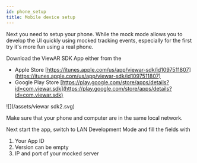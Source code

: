 ```yaml
---
id: phone_setup
title: Mobile device setup
---
```


Next you need to setup your phone. While the mock mode allows you to develop the UI quickly using mocked tracking events, especially for the first try it's more fun using a real phone.

Download the ViewAR SDK App either from the

- Apple Store [https://itunes.apple.com/us/app/viewar-sdk/id1097511807](https://itunes.apple.com/us/app/viewar-sdk/id1097511807)
- Google Play Store [https://play.google.com/store/apps/details?id=com.viewar.sdk](https://play.google.com/store/apps/details?id=com.viewar.sdk)

![](/assets/viewar sdk2.svg)

Make sure that your phone and computer are in the same local network.

Next start the app, switch to LAN Development Mode and fill the fields with

1. Your App ID
2. Version can be empty
3. IP and port of your mocked server

